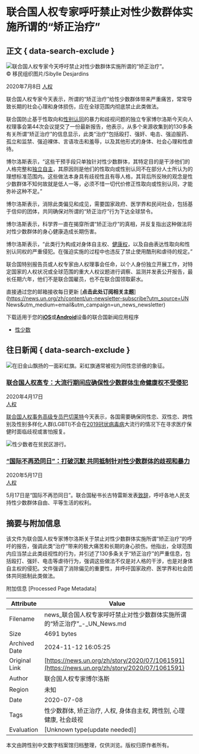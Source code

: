 # 联合国人权专家呼吁禁止对性少数群体实施所谓的“矫正治疗”

## 正文 { data-search-exclude }


![联合国人权专家今天呼吁禁止对性少数群体实施所谓的“矫正治疗”。](https://global.unitednations.entermediadb.net/assets/mediadb/services/module/asset/downloads/preset/Libraries/Production+Library/2020-03-28-IOM-Mauritania-returnee.jpg/image1170x530cropped.jpg)  
© 移民组织图片/Sibylle Desjardins

2020年7月8日 [人权](https://news.un.org/zh/news/topic/human-rights)

联合国人权专家今天表示，所谓的“矫正治疗”给性少数群体带来严重痛苦，常常导致长期的社会心理和身体损伤，应在全球范围内彻底禁止此类做法。

联合国防止基于性取向和[性别认同](https://news.un.org/zh/story/2020/06/1060012)的暴力和歧视问题的独立专家博尔洛斯今天向人权理事会第44次会议提交了一份最新报告，他表示，从多个来源收集到的130多条有关所谓“矫正治疗”的信息显示，此类“治疗”包括殴打、强奸、电击、强迫服药、孤立和监禁、强迫裸体、言语攻击和羞辱，以及其他形式的身体、社会心理和性虐待。

博尔洛斯表示，“这些干预手段只单独针对性少数群体，其特定目的是干涉他们的人格完整和[独立自主](https://news.un.org/zh/story/2020/04/1056282)，其原因则是他们的性取向或性别认同不在部分人士所认为的理想标准范围内。这些做法本身具有歧视性且有辱人格，其背后所反映的观念是性少数群体不知何故就是低人一等，必须不惜一切代价修正性取向或性别认同，才能弥补这种不足。”

博尔洛斯表示，消除此类偏见和成见，需要国家政府、医学界和民间社会，包括基于信仰的团体，共同确保对所谓的“矫正治疗”行为下达全球禁令。

博尔洛斯表示，科学界一直在揭穿所谓“矫正治疗”的真相，并反复指出这种做法将对性少数群体的身心健康造成长期伤害。

博尔洛斯表示，“此类行为构成对身体自主权、[健康权](https://news.un.org/zh/story/2020/04/1055332)，以及自由表达性取向和性别认同权的严重侵犯。在强迫实施的过程中也违反了禁止使用酷刑和虐待的规定。”

联合国特别报告员或人权专家由人权理事会任命，以个人身份独立开展工作，对特定国家的人权状况或全球范围的重大人权议题进行调察、监测并发表公开报告，最长任期六年，他们不是联合国雇员，也不在联合国领取薪水。

直接通过您的邮箱接收每日更新 [**点击此处订阅相关主题**](https://news.un.org/zh/content/un-newsletter-subscribe?utm_source=UN News&utm_medium=email&utm_campaign=un_news_newsletter)

下载适用于您的[**iOS**](https://itunes.apple.com/us/app/un-news-reader/id496893005?mt=8)或[**Android**](https://play.google.com/store/apps/details?id=org.un.mobile.news&hl=en)设备的联合国新闻应用程序

-   [性少数](https://news.un.org/zh/tags/xingshaoshu)

## 往日新闻 { data-search-exclude }

![在旧金山飘扬的一面彩虹旗。彩虹旗通常被视为同性恋骄傲的象征。](https://global.unitednations.entermediadb.net/assets/mediadb/services/module/asset/downloads/preset/assets/2012/10/15723/image350x235cropped.jpg)

### [联合国人权高专：大流行期间应确保性少数群体生命健康权不受侵犯](https://news.un.org/zh/story/2020/04/1055332)

2020年4月17日  
[人权](https://zh.news/topic/human-rights)

[联合国人权事务高级专员巴切莱特](https://www.un.org/sg/zh/content/profiles/ver%C3%B3nica-bachelet-jeria-0)今天表示，各国需要确保同性恋、双性恋、跨性别及性别多样化人群(LGBTI)不会在[2019冠状病毒病](https://www.un.org/zh/coronavirus)大流行的情况下在寻求医疗保健时面临歧视或害怕报复。

![性少数者在贫民区游行。](https://global.unitednations.entermediadb.net/assets/mediadb/services/module/asset/downloads/preset/Libraries/Production+Library/20-02-2020_UN-Rio_Favela-03.jpg/image350x235cropped.jpg)

### [“国际不再恐同日”：打破沉默 共同抵制针对性少数群体的歧视和暴力](https://news.un.org/zh/story/2020/05/1057622)

2020年5月17日  
[人权](https://zh.news/topic/human-rights)

5月17日是“国际不再恐同日”。联合国秘书长古特雷斯发表[致辞](https://www.un.org/sg/en/content/sg/statement/2020-05-17/secretary-generals-message-the-international-day-against-homophobia-biphobia-and-transphobia)，呼吁各地人民支持性少数群体自由、平等生活的权利。

## 摘要与附加信息

<!-- tcd_abstract -->
该文件为联合国人权专家博尔洛斯关于禁止对性少数群体实施所谓“矫正治疗”的呼吁的报告，强调此类“治疗”带来的极大痛苦和长期的身心损伤。他指出，全球范围内应当禁止此类歧视性的行为，并引述了130多条关于“矫正治疗”的严重信息，包括殴打、强奸、电击等虐待行为，强调这些做法不仅是对人格的干涉，也是对身体自主权的侵犯。文件强调了消除偏见的重要性，并呼吁国家政府、医学界和社会团体共同抵制此类做法。
<!-- tcd_abstract_end -->

附加信息 [Processed Page Metadata]

| Attribute       | Value                                  |
|-----------------|----------------------------------------|
| Filename        | news_联合国人权专家呼吁禁止对性少数群体实施所谓的“矫正治疗”_-_UN_News.md                             |
| Size            | 4691 bytes                           |
| Archived Date   | 2024-11-12 16:05:25                             |
| Original Link   | [https://news.un.org/zh/story/2020/07/1061591](https://news.un.org/zh/story/2020/07/1061591)                       |
| Author          | 联合国人权专家博尔洛斯                               |
| Region          | 未知                               |
| Date            | 2020-07-08                                 |
| Tags            | 性少数群体, 矫正治疗, 人权, 身体自主权, 跨性别, 心理健康, 社会歧视                                 |
| Evaluation            | [Unknown type(update needed)]                                 |
<!-- tcd_table_end -->

本文由跨性别中文数字档案馆归档整理，仅供浏览。版权归原作者所有。
